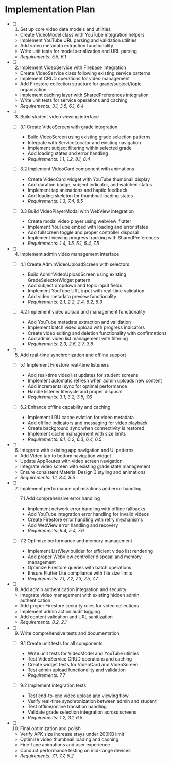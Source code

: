# Implementation Plan

- [ ] 1. Set up core video data models and utilities
  - Create VideoModel class with YouTube integration helpers
  - Implement YouTube URL parsing and validation utilities
  - Add video metadata extraction functionality
  - Write unit tests for model serialization and URL parsing
  - _Requirements: 5.5, 6.1_

- [ ] 2. Implement VideoService with Firebase integration
  - Create VideoService class following existing service patterns
  - Implement CRUD operations for video management
  - Add Firestore collection structure for grade/subject/topic organization
  - Implement caching layer with SharedPreferences integration
  - Write unit tests for service operations and caching
  - _Requirements: 3.1, 3.5, 6.1, 6.4_

- [ ] 3. Build student video viewing interface
  - [ ] 3.1 Create VideoScreen with grade integration
    - Build VideoScreen using existing grade selection patterns
    - Integrate with ServiceLocator and existing navigation
    - Implement subject filtering within selected grade
    - Add loading states and error handling
    - _Requirements: 1.1, 1.2, 8.1, 8.4_

  - [ ] 3.2 Implement VideoCard component with animations
    - Create VideoCard widget with YouTube thumbnail display
    - Add duration badge, subject indicator, and watched status
    - Implement tap animations and haptic feedback
    - Add loading skeleton for thumbnail loading states
    - _Requirements: 1.3, 7.4, 8.5_

  - [ ] 3.3 Build VideoPlayerModal with WebView integration
    - Create modal video player using webview_flutter
    - Implement YouTube embed with loading and error states
    - Add fullscreen toggle and proper controller disposal
    - Implement viewing progress tracking with SharedPreferences
    - _Requirements: 1.4, 1.5, 5.1, 5.4, 7.5_

- [ ] 4. Implement admin video management interface
  - [ ] 4.1 Create AdminVideoUploadScreen with selectors
    - Build AdminVideoUploadScreen using existing GradeSelectorWidget pattern
    - Add subject dropdown and topic input fields
    - Implement YouTube URL input with real-time validation
    - Add video metadata preview functionality
    - _Requirements: 2.1, 2.2, 2.4, 8.2, 8.3_

  - [ ] 4.2 Implement video upload and management functionality
    - Add YouTube metadata extraction and validation
    - Implement batch video upload with progress indicators
    - Create video editing and deletion functionality with confirmations
    - Add admin video list management with filtering
    - _Requirements: 2.3, 2.6, 2.7, 3.6_

- [ ] 5. Add real-time synchronization and offline support
  - [ ] 5.1 Implement Firestore real-time listeners
    - Add real-time video list updates for student screens
    - Implement automatic refresh when admin uploads new content
    - Add incremental sync for optimal performance
    - Handle listener lifecycle and proper disposal
    - _Requirements: 3.1, 3.2, 3.5, 7.6_

  - [ ] 5.2 Enhance offline capability and caching
    - Implement LRU cache eviction for video metadata
    - Add offline indicators and messaging for video playback
    - Create background sync when connectivity is restored
    - Implement cache management with size limits
    - _Requirements: 6.1, 6.2, 6.3, 6.4, 6.5_

- [ ] 6. Integrate with existing app navigation and UI patterns
  - Add Video tab to bottom navigation widget
  - Update AppRoutes with video screen navigation
  - Integrate video screen with existing grade state management
  - Ensure consistent Material Design 3 styling and animations
  - _Requirements: 1.1, 8.4, 8.5_

- [ ] 7. Implement performance optimizations and error handling
  - [ ] 7.1 Add comprehensive error handling
    - Implement network error handling with offline fallbacks
    - Add YouTube integration error handling for invalid videos
    - Create Firestore error handling with retry mechanisms
    - Add WebView error handling and recovery
    - _Requirements: 6.4, 5.4, 7.6_

  - [ ] 7.2 Optimize performance and memory management
    - Implement ListView.builder for efficient video list rendering
    - Add proper WebView controller disposal and memory management
    - Optimize Firestore queries with batch operations
    - Ensure Flutter Lite compliance with file size limits
    - _Requirements: 7.1, 7.2, 7.3, 7.5, 7.7_

- [ ] 8. Add admin authentication integration and security
  - Integrate video management with existing hidden admin authentication
  - Add proper Firestore security rules for video collections
  - Implement admin action audit logging
  - Add content validation and URL sanitization
  - _Requirements: 8.2, 2.1_

- [ ] 9. Write comprehensive tests and documentation
  - [ ] 9.1 Create unit tests for all components
    - Write unit tests for VideoModel and YouTube utilities
    - Test VideoService CRUD operations and caching
    - Create widget tests for VideoCard and VideoScreen
    - Test admin upload functionality and validation
    - _Requirements: 7.7_

  - [ ] 9.2 Implement integration tests
    - Test end-to-end video upload and viewing flow
    - Verify real-time synchronization between admin and student
    - Test offline/online transition handling
    - Validate grade selection integration across screens
    - _Requirements: 1.2, 3.1, 6.5_

- [ ] 10. Final optimization and polish
  - Verify APK size increase stays under 200KB limit
  - Optimize video thumbnail loading and caching
  - Fine-tune animations and user experience
  - Conduct performance testing on mid-range devices
  - _Requirements: 7.1, 7.7, 5.2_